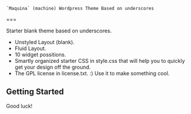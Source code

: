     `Maquina` (machine) Wordpress Theme Based on underscores
===

Starter blank theme based on underscores. 

* Unstyled Layout (blank).
* Fluid Layout.
* 10 widget possitions.
* Smartly organized starter CSS in style.css that will help you to quickly get your design off the ground.
* The GPL license in license.txt. :) Use it to make something cool.

Getting Started
---------------

Good luck!